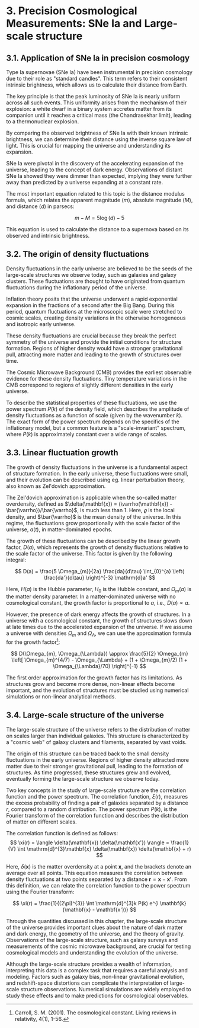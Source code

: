 # 3. Precision Cosmological Measurements: SNe Ia and Large-scale structure

## 3.1. Application of SNe Ia in precision cosmology
Type Ia supernovae (SNe Ia) have been instrumental in precision cosmology due to their role as "standard candles". This term refers to their consistent intrinsic brightness, which allows us to calculate their distance from Earth.

The key principle is that the peak luminosity of SNe Ia is nearly uniform across all such events. This uniformity arises from the mechanism of their explosion: a white dwarf in a binary system accretes matter from its companion until it reaches a critical mass (the Chandrasekhar limit), leading to a thermonuclear explosion.

By comparing the observed brightness of SNe Ia with their known intrinsic brightness, we can determine their distance using the inverse square law of light. This is crucial for mapping the universe and understanding its expansion.

SNe Ia were pivotal in the discovery of the accelerating expansion of the universe, leading to the concept of dark energy. Observations of distant SNe Ia showed they were dimmer than expected, implying they were further away than predicted by a universe expanding at a constant rate.

The most important equation related to this topic is the distance modulus formula, which relates the apparent magnitude ($m$), absolute magnitude ($M$), and distance ($d$) in parsecs:

$$
    m - M = 5 \log(d) - 5
$$

This equation is used to calculate the distance to a supernova based on its observed and intrinsic brightness.

## 3.2. The origin of density fluctuations
Density fluctuations in the early universe are believed to be the seeds of the large-scale structures we observe today, such as galaxies and galaxy clusters. These fluctuations are thought to have originated from quantum fluctuations during the inflationary period of the universe.

Inflation theory posits that the universe underwent a rapid exponential expansion in the fractions of a second after the Big Bang. During this period, quantum fluctuations at the microscopic scale were stretched to cosmic scales, creating density variations in the otherwise homogeneous and isotropic early universe.

These density fluctuations are crucial because they break the perfect symmetry of the universe and provide the initial conditions for structure formation. Regions of higher density would have a stronger gravitational pull, attracting more matter and leading to the growth of structures over time.

The Cosmic Microwave Background (CMB) provides the earliest observable evidence for these density fluctuations. Tiny temperature variations in the CMB correspond to regions of slightly different densities in the early universe.

To describe the statistical properties of these fluctuations, we use the power spectrum $P(k)$ of the density field, which describes the amplitude of density fluctuations as a function of scale (given by the wavenumber $k$). The exact form of the power spectrum depends on the specifics of the inflationary model, but a common feature is a "scale-invariant" spectrum, where $P(k)$ is approximately constant over a wide range of scales.

## 3.3. Linear fluctuation growth
The growth of density fluctuations in the universe is a fundamental aspect of structure formation. In the early universe, these fluctuations were small, and their evolution can be described using eg. linear perturbation theory, also known as Zel'dovich approximation.

The Zel'dovich approximation is applicable when the so-called matter overdensity, defined as $\delta(\mathbf{x}) = (\varrho(\mathbf{x}) - \bar{\varrho})/\bar{\varrho}$, is much less than $1$. Here, $\varrho$ is the local density, and $\bar{\varrho}$ is the mean density of the universe. In this regime, the fluctuations grow proportionally with the scale factor of the universe, $a(t)$, in matter-dominated epochs.

The growth of these fluctuations can be described by the linear growth factor, $D(a)$, which represents the growth of density fluctuations relative to the scale factor of the universe. This factor is given by the following integral:

$$
    D(a)
    =
    \frac{5 \Omega_{m}}{2a} \frac{da}{d\tau}
    \int_{0}^{a} \left( \frac{da'}{d\tau} \right)^{-3} \mathrm{d}a'
$$

Here, $H(a)$ is the Hubble parameter, $H_0$ is the Hubble constant, and $\Omega_m(a)$ is the matter density parameter. In a matter-dominated universe with no cosmological constant, the growth factor is proportional to $a$, i.e., $D(a) \propto a$.

However, the presence of dark energy affects the growth of structures. In a universe with a cosmological constant, the growth of structures slows down at late times due to the accelerated expansion of the universe. If we assume a universe with densities $\Omega_{m}$ and $\Omega_{\Lambda}$, we can use the approximation formula for the growth factor[^1]:

$$
    D(\Omega_{m}, \Omega_{\Lambda})
    \approx
    \frac{5}{2} \Omega_{m}
    \left[
        \Omega_{m}^{4/7} - \Omega_{\Lambda}
        +
        (1 + \Omega_{m}/2) (1 + \Omega_{\Lambda}/70)
    \right]^{-1}    
$$

The first order approximation for the growth factor has its limitations. As structures grow and become more dense, non-linear effects become important, and the evolution of structures must be studied using numerical simulations or non-linear analytical methods.

## 3.4. Large-scale structure of the universe
The large-scale structure of the universe refers to the distribution of matter on scales larger than individual galaxies. This structure is characterized by a "cosmic web" of galaxy clusters and filaments, separated by vast voids.

The origin of this structure can be traced back to the small density fluctuations in the early universe. Regions of higher density attracted more matter due to their stronger gravitational pull, leading to the formation of structures. As time progressed, these structures grew and evolved, eventually forming the large-scale structure we observe today.

Two key concepts in the study of large-scale structure are the correlation function and the power spectrum. The correlation function, $\xi(r)$, measures the excess probability of finding a pair of galaxies separated by a distance $r$, compared to a random distribution. The power spectrum $P(k)$, is the Fourier transform of the correlation function and describes the distribution of matter on different scales.

The correlation function is defined as follows:
$$
    \xi(r)
    =
    \langle \delta(\mathbf{x}) \delta(\mathbf{x'}) \rangle
    =
    \frac{1}{V} \int \mathrm{d}^{3}\mathbf{x} \delta(\mathbf{x}) \delta(\mathbf{x} + r)
$$

Here, $\delta(\mathbf{x})$ is the matter overdensity at a point $\mathbf{x}$, and the brackets denote an average over all points. This equation measures the correlation between density fluctuations at two points separated by a distance $\mathbf{r} = \mathbf{x} - \mathbf{x'}$. From this definition, we can relate the correlation function to the power spectrum using the Fourier transform:

$$
    \xi(r)
    =
    \frac{1}{(2\pi)^{3}}
    \int \mathrm{d}^{3}k P(k) e^{i \mathbf{k} (\mathbf{x} - \mathbf{x'})}
$$

Through the quantities discussed in this chapter, the large-scale structure of the universe provides important clues about the nature of dark matter and dark energy, the geometry of the universe, and the theory of gravity. Observations of the large-scale structure, such as galaxy surveys and measurements of the cosmic microwave background, are crucial for testing cosmological models and understanding the evolution of the universe.

Although the large-scale structure provides a wealth of information, interpreting this data is a complex task that requires a careful analysis and modeling. Factors such as galaxy bias, non-linear gravitational evolution, and redshift-space distortions can complicate the interpretation of large-scale structure observations. Numerical simulations are widely employed to study these effects and to make predictions for cosmological observables.


[^1]: Carroll, S. M. (2001). The cosmological constant. Living reviews in relativity, 4(1), 1-56.